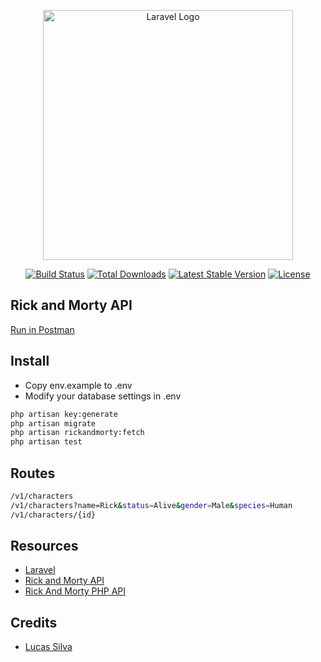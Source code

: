<p align="center"><a href="https://laravel.com" target="_blank"><img src="https://raw.githubusercontent.com/laravel/art/master/logo-lockup/5%20SVG/2%20CMYK/1%20Full%20Color/laravel-logolockup-cmyk-red.svg" width="400" alt="Laravel Logo"></a></p>

<p align="center">
<a href="https://github.com/laravel/framework/actions"><img src="https://github.com/laravel/framework/workflows/tests/badge.svg" alt="Build Status"></a>
<a href="https://packagist.org/packages/laravel/framework"><img src="https://img.shields.io/packagist/dt/laravel/framework" alt="Total Downloads"></a>
<a href="https://packagist.org/packages/laravel/framework"><img src="https://img.shields.io/packagist/v/laravel/framework" alt="Latest Stable Version"></a>
<a href="https://packagist.org/packages/laravel/framework"><img src="https://img.shields.io/packagist/l/laravel/framework" alt="License"></a>
</p>

## Rick and Morty API

[Run in Postman](https://www.postman.com/webzow/rick-and-morty-api/request/tughxhj/show-character)

## Install

* Copy env.example to .env
* Modify your database settings in .env

```bash
php artisan key:generate
php artisan migrate
php artisan rickandmorty:fetch
php artisan test
```

## Routes

```bash
/v1/characters
/v1/characters?name=Rick&status=Alive&gender=Male&species=Human
/v1/characters/{id}
```

## Resources

- [Laravel](https://laravel.com)
- [Rick and Morty API](https://rickandmortyapi.com)
- [Rick And Morty PHP API](https://github.com/nickbeen/rick-and-morty-api-php)


## Credits

- [Lucas Silva](https://webzow.com)
